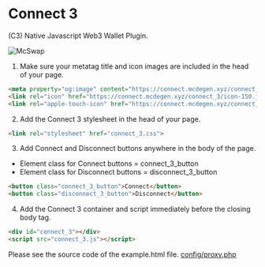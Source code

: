 # Connect 3
(C3) Native Javascript Web3 Wallet Plugin.

![McSwap](https://connect.mcdegen.xyz/connect_3/icon-150.jpg)

1. Make sure your metatag title and icon images are included in the head of your page.
```html
<meta property="og:image" content="https://connect.mcdegen.xyz/connect_3/icon-150.jpg">
<link rel="icon" href="https://connect.mcdegen.xyz/connect_3/icon-150.jpg" type="image/png">
<link rel="apple-touch-icon" href="https://connect.mcdegen.xyz/connect_3/icon-150.jpg" type="image/png">
```

2. Add the Connect 3 stylesheet in the head of your page.
```html
<link rel="stylesheet" href="connect_3.css">
```

3. Add Connect and Disconnect buttons anywhere in the body of the page.
* Element class for Connect buttons = connect_3_button
* Element class for Disconnect buttons = disconnect_3_button
```html
<button class="connect_3_button">Connect</button>
<button class="disconnect_3_button">Disconnect</button>
```

4. Add the Connect 3 container and script immediately before the closing body tag.
```html
<div id="connect_3"></div>
<script src="connect_3.js"></script>
```

Please see the source code of the example.html file.
[config/proxy.php](https://github.com/McDegens-DAO/Connect-3/blob/main/connect_3/example.html)
